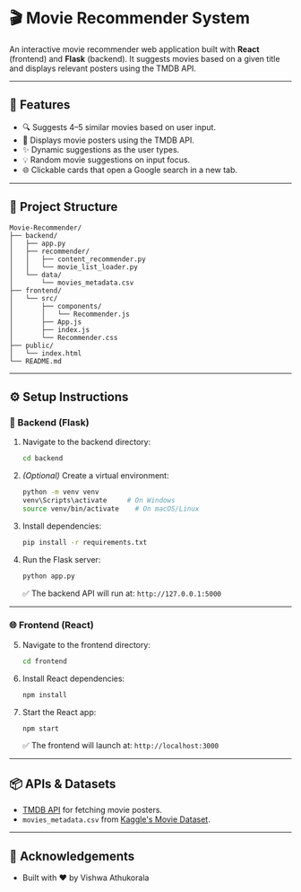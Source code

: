 # 🎬 Movie Recommender System

An interactive movie recommender web application built with **React** (frontend) and **Flask** (backend). It suggests movies based on a given title and displays relevant posters using the TMDB API.

---

## 🚀 Features

- 🔍 Suggests 4–5 similar movies based on user input.
- 🎥 Displays movie posters using the TMDB API.
- ✨ Dynamic suggestions as the user types.
- 💡 Random movie suggestions on input focus.
- 🌐 Clickable cards that open a Google search in a new tab.

---


## 📁 Project Structure

```
Movie-Recommender/
├── backend/
│   ├── app.py
│   ├── recommender/
│   │   ├── content_recommender.py
│   │   └── movie_list_loader.py
│   └── data/
│       └── movies_metadata.csv
├── frontend/
│   └── src/
│       ├── components/
│       │   └── Recommender.js
│       ├── App.js
│       ├── index.js
│       └── Recommender.css
├── public/
│   └── index.html
└── README.md
```

---

## ⚙️ Setup Instructions

### 🔧 Backend (Flask)

1. Navigate to the backend directory:
   ```bash
   cd backend
   ```

2. *(Optional)* Create a virtual environment:
   ```bash
   python -m venv venv
   venv\Scripts\activate     # On Windows
   source venv/bin/activate    # On macOS/Linux
   ```

3. Install dependencies:
   ```bash
   pip install -r requirements.txt
   ```

4. Run the Flask server:
   ```bash
   python app.py
   ```

   ✅ The backend API will run at: `http://127.0.0.1:5000`

---

### 🌐 Frontend (React)

5. Navigate to the frontend directory:
   ```bash
   cd frontend
   ```

6. Install React dependencies:
   ```bash
   npm install
   ```

7. Start the React app:
   ```bash
   npm start
   ```

   ✅ The frontend will launch at: `http://localhost:3000`

---

## 📦 APIs & Datasets

- [TMDB API](https://www.themoviedb.org/documentation/api) for fetching movie posters.
- `movies_metadata.csv` from [Kaggle's Movie Dataset](https://www.kaggle.com/datasets/rounakbanik/the-movies-dataset).

---


## 🙌 Acknowledgements

- Built with ❤️ by Vishwa Athukorala
